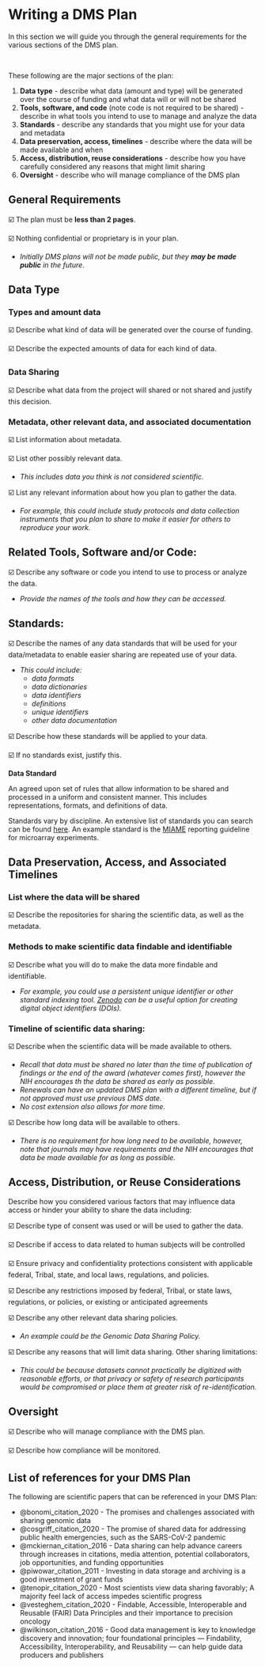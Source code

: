 


# Writing a DMS Plan

In this section we will guide you through the general requirements for the various sections of the DMS plan. 

&nbsp;
&nbsp;

These following are the major sections of the plan:

1. **Data type** - describe what data (amount and type) will be generated over the course of funding and what data will or will not be shared
2. **Tools, software, and code** (note code is not required to be shared) - describe in what tools you intend to use to manage and analyze the data
3. **Standards** - describe any standards that you might use for your data and metadata
4. **Data preservation, access, timelines** - describe where the data will be made available and when
5. **Access, distribution, reuse considerations** - describe how you have carefully considered any reasons that might limit sharing
6. **Oversight** - describe who will manage compliance of the DMS plan


## General Requirements

☑️  The plan must be **less than 2 pages**.
&nbsp;

☑️  Nothing confidential or proprietary is in your plan.  

- _Initially DMS plans will not be made public, but they **may be made public** in the future_.


##  Data Type

### Types and amount data

☑️  Describe what kind of data will be generated over the course of funding.  

☑️  Describe the expected amounts of data for each kind of data.

### Data Sharing

☑️  Describe what data from the project will shared or not shared and justify this decision.

### Metadata, other relevant data, and associated documentation

☑️  List information about metadata.
&nbsp;

☑️  List other possibly relevant data.  

- _This includes data you think is not considered scientific._

☑️  List any relevant information about how you plan to gather the data.

- _For example, this could include study protocols and data collection instruments that you plan to share to make it easier for others to reproduce your work._


## Related Tools, Software and/or Code:

☑️  Describe any software or code you intend to use to process or analyze the data.

- _Provide the names of the tools and how they can be accessed._

## Standards:

☑️  Describe the names of any data standards that will be used for your data/metadata to enable easier sharing are repeated use of your data.

- _This could include:_
  - _data formats_
  - _data dictionaries_
  - _data identifiers_
  - _definitions_
  - _unique identifiers_
  - _other data documentation_

☑️  Describe how these standards will be applied to your data.
&nbsp;

☑️  If no standards exist, justify this.
  
<div class = "dictionary">

**Data Standard**  

An agreed upon set of rules that allow information to be shared and processed in a uniform and consistent manner. This includes representations, formats, and definitions of data. 

Standards vary by discipline. An extensive list of standards you can search can be found [here](https://fairsharing.org/search?fairsharingRegistry=Standard). An example standard is the [MIAME](https://fairsharing.org/FAIRsharing.32b10v) reporting guideline for microarray experiments.

</div>


## Data Preservation, Access, and Associated Timelines

### List where the data will be shared

☑️  Describe the repositories for sharing the scientific data, as well as the metadata.

### Methods to make scientific data findable and identifiable

☑️  Describe what you will do to make the data more findable and identifiable. 

- _For example, you could use a persistent unique identifier or other standard indexing tool. [Zenodo](https://zenodo.org/) can be a useful option for creating digital object identifiers (DOIs)._

### Timeline of scientific data sharing:

☑️  Describe when the scientific data will be made available to others.

- _Recall that data must be shared no later than the time of publication of findings or the end of the award (whatever comes first), however the NIH encourages th the data be shared as early as possible._
- _Renewals can have an updated DMS plan with a different timeline, but if not approved must use previous DMS date._
- _No cost extension also allows for more time._

☑️  Describe how long data will be available to others.
  
- _There is no requirement for how long need to be available, however, note that journals may have requirements and the NIH encourages that data be made available for as long as possible._


## Access, Distribution, or Reuse Considerations

Describe how you considered various factors that may influence data access or hinder your ability to share the data including:
&nbsp;

☑️  Describe type of consent was used or will be used to gather the data.
&nbsp;

☑️  Describe if access to data related to human subjects will be controlled
&nbsp;

☑️  Ensure privacy and confidentiality protections consistent with applicable federal, Tribal, state, and local laws, regulations, and policies.
&nbsp;

☑️  Describe any restrictions imposed by federal, Tribal, or state laws, regulations, or policies, or existing or anticipated agreements
&nbsp;

☑️  Describe any other relevant data sharing policies.

- _An example could be the Genomic Data Sharing Policy._


☑️ Describe any reasons that will limit data sharing. Other sharing limitations:

- _This could be because datasets cannot practically be digitized with reasonable efforts, or that privacy or safety of research participants would be compromised or place them at greater risk of re-identification._
      
## Oversight

☑️  Describe who will manage compliance with the DMS plan.
&nbsp;

☑️  Describe how compliance will be monitored.

## List of references for your DMS Plan

The following are scientific papers that can be referenced in your DMS Plan:

- @bonomi_citation_2020 - The promises and challenges associated with sharing genomic data
- @cosgriff_citation_2020 - The promise of shared data for addressing public health emergencies, such as the SARS-CoV-2 pandemic
- @mckiernan_citation_2016 - Data sharing can help advance careers through increases in citations, media attention, potential collaborators, job opportunities, and funding opportunities
- @piwowar_citation_2011 - Investing in data storage and archiving is a good investment of grant funds
- @tenopir_citation_2020 - Most scientists view data sharing favorably; A majority feel lack of access impedes scientific progress
- @vesteghem_citation_2020 - Findable, Accessible, Interoperable and Reusable (FAIR) Data Principles and their importance to precision oncology
- @wilkinson_citation_2016 - Good data management is key to knowledge discovery and innovation; four foundational principles — Findability, Accessibility, Interoperability, and Reusability — can help guide data producers and publishers
